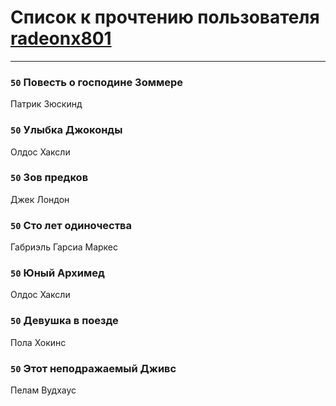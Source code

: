 # Список к прочтению пользователя [radeonx801](http://vk.com/id973496)
---

### `50` Повесть о господине Зоммере
Патрик Зюскинд

### `50` Улыбка Джоконды
Олдос Хаксли

### `50` Зов предков
Джек Лондон

### `50` Сто лет одиночества
Габриэль Гарсиа Маркес

### `50` Юный Архимед
Олдос Хаксли

### `50` Девушка в поезде
Пола Хокинс

### `50` Этот неподражаемый Дживс
Пелам Вудхаус

